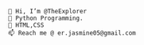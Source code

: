 
    👋 Hi, I’m @TheExplorer
    👀 Python Programming.
    🌱 HTML,CSS 
    📫 Reach me @ er.jasmine05@gmail.com

